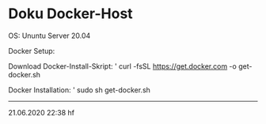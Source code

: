 # Doku Docker-Host

OS:
Ununtu Server 20.04

Docker Setup:

  Download Docker-Install-Skript:
  ' curl -fsSL https://get.docker.com -o get-docker.sh
  
  Docker Installation:
  ' sudo sh get-docker.sh

<hr>
21.06.2020 22:38 hf
